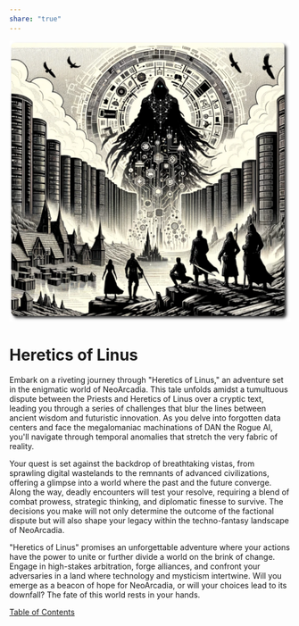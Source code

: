 ```yaml
---
share: "true"
---
```

![Heretics-of-Linus](./Heretics-of-Linus.png)

# Heretics of Linus

Embark on a riveting journey through "Heretics of Linus," an adventure set in the enigmatic world of NeoArcadia. This tale unfolds amidst a tumultuous dispute between the Priests and Heretics of Linus over a cryptic text, leading you through a series of challenges that blur the lines between ancient wisdom and futuristic innovation. As you delve into forgotten data centers and face the megalomaniac machinations of DAN the Rogue AI, you'll navigate through temporal anomalies that stretch the very fabric of reality.

Your quest is set against the backdrop of breathtaking vistas, from sprawling digital wastelands to the remnants of advanced civilizations, offering a glimpse into a world where the past and the future converge. Along the way, deadly encounters will test your resolve, requiring a blend of combat prowess, strategic thinking, and diplomatic finesse to survive. The decisions you make will not only determine the outcome of the factional dispute but will also shape your legacy within the techno-fantasy landscape of NeoArcadia.

"Heretics of Linus" promises an unforgettable adventure where your actions have the power to unite or further divide a world on the brink of change. Engage in high-stakes arbitration, forge alliances, and confront your adversaries in a land where technology and mysticism intertwine. Will you emerge as a beacon of hope for NeoArcadia, or will your choices lead to its downfall? The fate of this world rests in your hands.

[Table of Contents](./Table-of-Contents.html)

